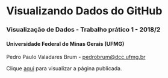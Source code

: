 # Visualizando Dados do GitHub
### Visualização de Dados - Trabalho prático 1 - 2018/2
#### Universidade Federal de Minas Gerais (UFMG)


Pedro Paulo Valadares Brum - pedrobrum@dcc.ufmg.br  

Clique [aqui](https://pedrobrum.github.io/github-stats/) para visualizar a página publicada.
